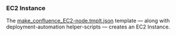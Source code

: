 ### EC2 Instance

The [make_confluence_EC2-node.tmplt.json](/Templates/make_confluence_EC2-node.tmplt.json) template &mdash; along with deployment-automation helper-scripts &mdash; creates an EC2 Instance.

